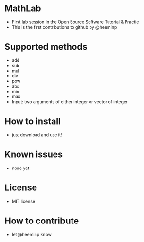 # MathLab
  * First lab session in the Open Source Software Tutorial &amp; Practie
  * This is the first contributions to github by @heeminp

# Supported methods
 * add
 * sub
 * mul
 * div
 * pow
 * abs
 * min
 * max
 * Input: two arguments of either integer or vector of integer

# How to install
 * just download and use it!

# Known issues
 * none yet

# License
 * MIT license

# How to contribute
 * let @heeminp know
